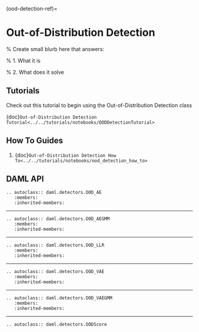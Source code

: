 (ood-detection-ref)=

# Out-of-Distribution Detection

% Create small blurb here that answers:

% 1. What it is

% 2. What does it solve

## Tutorials

Check out this tutorial to begin using the Out-of-Distribution Detection class

{doc}`Out-of-Distribution Detection Tutorial<../../tutorials/notebooks/OODDetectionTutorial>`

## How To Guides

1. {doc}`Out-of-Distribution Detection How To<../../tutorials/notebooks/ood_detection_how_to>`

## DAML API

```{eval-rst}
.. autoclass:: daml.detectors.OOD_AE
   :members:
   :inherited-members:
```

______________________________________________________________________

```{eval-rst}
.. autoclass:: daml.detectors.OOD_AEGMM
   :members:
   :inherited-members:
```

______________________________________________________________________

```{eval-rst}
.. autoclass:: daml.detectors.OOD_LLR
   :members:
   :inherited-members:
```

______________________________________________________________________

```{eval-rst}
.. autoclass:: daml.detectors.OOD_VAE
   :members:
   :inherited-members:
```

______________________________________________________________________

```{eval-rst}
.. autoclass:: daml.detectors.OOD_VAEGMM
   :members:
   :inherited-members:
```

______________________________________________________________________

```{eval-rst}
.. autoclass:: daml.detectors.OODScore
```
